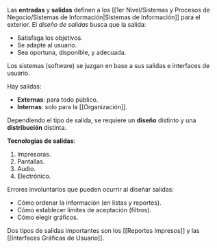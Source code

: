 Las **entradas** y **salidas** definen a los [[1er Nivel/Sistemas y Procesos de Negocio/Sistemas de Información|Sistemas de Información]] para el exterior. El _diseño de salidas_ busca que la salida:

- Satisfaga los objetivos.
- Se adapte al usuario.
- Sea oportuna, disponible, y adecuada.

Los sistemas (software) se juzgan en base a sus salidas e interfaces de usuario.

Hay salidas:

- **Externas**: para todo público.
- **Internas**: solo para la [[Organización]].

Dependiendo el tipo de salida, se requiere un **diseño** distinto y una **distribución** distinta.

**Tecnologías de salidas**:

1. Impresoras.
2. Pantallas.
3. Audio.
4. Electrónico.

Errores involuntarios que pueden ocurrir al diseñar salidas:

- Cómo ordenar la información (en listas y reportes).
- Cómo establecer límites de aceptación (filtros).
- Cómo elegir gráficos.

Dos tipos de salidas importantes son los [[Reportes Impresos]] y las [[Interfaces Gráficas de Usuario]].
